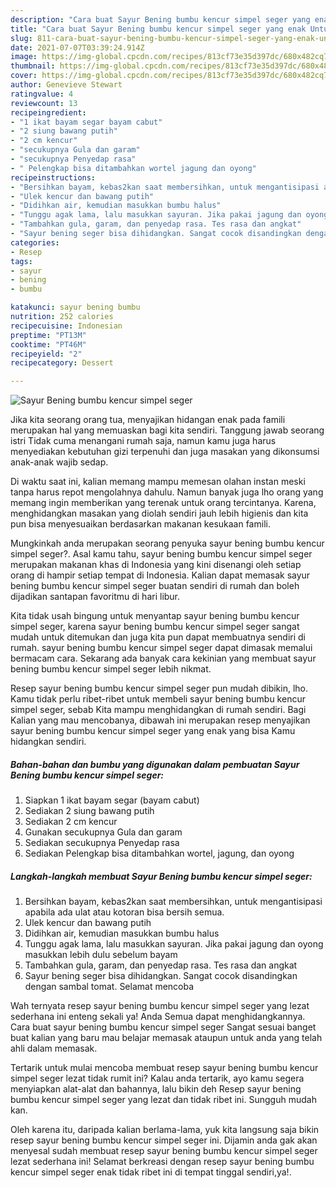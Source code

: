 ```yaml
---
description: "Cara buat Sayur Bening bumbu kencur simpel seger yang enak Untuk Jualan"
title: "Cara buat Sayur Bening bumbu kencur simpel seger yang enak Untuk Jualan"
slug: 811-cara-buat-sayur-bening-bumbu-kencur-simpel-seger-yang-enak-untuk-jualan
date: 2021-07-07T03:39:24.914Z
image: https://img-global.cpcdn.com/recipes/813cf73e35d397dc/680x482cq70/sayur-bening-bumbu-kencur-simpel-seger-foto-resep-utama.jpg
thumbnail: https://img-global.cpcdn.com/recipes/813cf73e35d397dc/680x482cq70/sayur-bening-bumbu-kencur-simpel-seger-foto-resep-utama.jpg
cover: https://img-global.cpcdn.com/recipes/813cf73e35d397dc/680x482cq70/sayur-bening-bumbu-kencur-simpel-seger-foto-resep-utama.jpg
author: Genevieve Stewart
ratingvalue: 4
reviewcount: 13
recipeingredient:
- "1 ikat bayam segar bayam cabut"
- "2 siung bawang putih"
- "2 cm kencur"
- "secukupnya Gula dan garam"
- "secukupnya Penyedap rasa"
- " Pelengkap bisa ditambahkan wortel jagung dan oyong"
recipeinstructions:
- "Bersihkan bayam, kebas2kan saat membersihkan, untuk mengantisipasi apabila ada ulat atau kotoran bisa bersih semua."
- "Ulek kencur dan bawang putih"
- "Didihkan air, kemudian masukkan bumbu halus"
- "Tunggu agak lama, lalu masukkan sayuran. Jika pakai jagung dan oyong masukkan lebih dulu sebelum bayam"
- "Tambahkan gula, garam, dan penyedap rasa. Tes rasa dan angkat"
- "Sayur bening seger bisa dihidangkan. Sangat cocok disandingkan dengan sambal tomat. Selamat mencoba"
categories:
- Resep
tags:
- sayur
- bening
- bumbu

katakunci: sayur bening bumbu 
nutrition: 252 calories
recipecuisine: Indonesian
preptime: "PT13M"
cooktime: "PT46M"
recipeyield: "2"
recipecategory: Dessert

---
```



![Sayur Bening bumbu kencur simpel seger](https://img-global.cpcdn.com/recipes/813cf73e35d397dc/680x482cq70/sayur-bening-bumbu-kencur-simpel-seger-foto-resep-utama.jpg)

Jika kita seorang orang tua, menyajikan hidangan enak pada famili merupakan hal yang memuaskan bagi kita sendiri. Tanggung jawab seorang istri Tidak cuma menangani rumah saja, namun kamu juga harus menyediakan kebutuhan gizi terpenuhi dan juga masakan yang dikonsumsi anak-anak wajib sedap.

Di waktu  saat ini, kalian memang mampu memesan olahan instan meski tanpa harus repot mengolahnya dahulu. Namun banyak juga lho orang yang memang ingin memberikan yang terenak untuk orang tercintanya. Karena, menghidangkan masakan yang diolah sendiri jauh lebih higienis dan kita pun bisa menyesuaikan berdasarkan makanan kesukaan famili. 



Mungkinkah anda merupakan seorang penyuka sayur bening bumbu kencur simpel seger?. Asal kamu tahu, sayur bening bumbu kencur simpel seger merupakan makanan khas di Indonesia yang kini disenangi oleh setiap orang di hampir setiap tempat di Indonesia. Kalian dapat memasak sayur bening bumbu kencur simpel seger buatan sendiri di rumah dan boleh dijadikan santapan favoritmu di hari libur.

Kita tidak usah bingung untuk menyantap sayur bening bumbu kencur simpel seger, karena sayur bening bumbu kencur simpel seger sangat mudah untuk ditemukan dan juga kita pun dapat membuatnya sendiri di rumah. sayur bening bumbu kencur simpel seger dapat dimasak memalui bermacam cara. Sekarang ada banyak cara kekinian yang membuat sayur bening bumbu kencur simpel seger lebih nikmat.

Resep sayur bening bumbu kencur simpel seger pun mudah dibikin, lho. Kamu tidak perlu ribet-ribet untuk membeli sayur bening bumbu kencur simpel seger, sebab Kita mampu menghidangkan di rumah sendiri. Bagi Kalian yang mau mencobanya, dibawah ini merupakan resep menyajikan sayur bening bumbu kencur simpel seger yang enak yang bisa Kamu hidangkan sendiri.

<!--inarticleads1-->

##### Bahan-bahan dan bumbu yang digunakan dalam pembuatan Sayur Bening bumbu kencur simpel seger:

1. Siapkan 1 ikat bayam segar (bayam cabut)
1. Sediakan 2 siung bawang putih
1. Sediakan 2 cm kencur
1. Gunakan secukupnya Gula dan garam
1. Sediakan secukupnya Penyedap rasa
1. Sediakan  Pelengkap bisa ditambahkan wortel, jagung, dan oyong




<!--inarticleads2-->

##### Langkah-langkah membuat Sayur Bening bumbu kencur simpel seger:

1. Bersihkan bayam, kebas2kan saat membersihkan, untuk mengantisipasi apabila ada ulat atau kotoran bisa bersih semua.
1. Ulek kencur dan bawang putih
1. Didihkan air, kemudian masukkan bumbu halus
1. Tunggu agak lama, lalu masukkan sayuran. Jika pakai jagung dan oyong masukkan lebih dulu sebelum bayam
1. Tambahkan gula, garam, dan penyedap rasa. Tes rasa dan angkat
1. Sayur bening seger bisa dihidangkan. Sangat cocok disandingkan dengan sambal tomat. Selamat mencoba




Wah ternyata resep sayur bening bumbu kencur simpel seger yang lezat sederhana ini enteng sekali ya! Anda Semua dapat menghidangkannya. Cara buat sayur bening bumbu kencur simpel seger Sangat sesuai banget buat kalian yang baru mau belajar memasak ataupun untuk anda yang telah ahli dalam memasak.

Tertarik untuk mulai mencoba membuat resep sayur bening bumbu kencur simpel seger lezat tidak rumit ini? Kalau anda tertarik, ayo kamu segera menyiapkan alat-alat dan bahannya, lalu bikin deh Resep sayur bening bumbu kencur simpel seger yang lezat dan tidak ribet ini. Sungguh mudah kan. 

Oleh karena itu, daripada kalian berlama-lama, yuk kita langsung saja bikin resep sayur bening bumbu kencur simpel seger ini. Dijamin anda gak akan menyesal sudah membuat resep sayur bening bumbu kencur simpel seger lezat sederhana ini! Selamat berkreasi dengan resep sayur bening bumbu kencur simpel seger enak tidak ribet ini di tempat tinggal sendiri,ya!.

